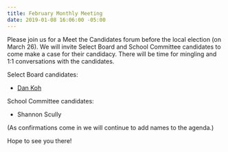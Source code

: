 ```yaml
---
title: February Monthly Meeting
date: 2019-01-08 16:06:00 -05:00
---
```


Please join us for a Meet the Candidates forum before the local election (on March 26). We will invite Select Board and School Committee candidates to come make a case for their candidacy. There will be time for mingling and 1:1 conversations with the candidates. 

Select Board candidates: 
- [Dan Koh](http://teamkoh.com/)

School Committee candidates: 
- Shannon Scully

(As confirmations come in we will continue to add names to the agenda.)

Hope to see you there!